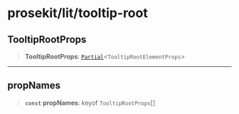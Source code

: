 # prosekit/lit/tooltip-root

<a id="TooltipRootProps" name="TooltipRootProps"></a>

## TooltipRootProps

> **TooltipRootProps**: [`Partial`](https://www.typescriptlang.org/docs/handbook/utility-types.html#partialtype)\<`TooltipRootElementProps`\>

***

<a id="propNames" name="propNames"></a>

## propNames

> **`const`** **propNames**: keyof `TooltipRootProps`[]
